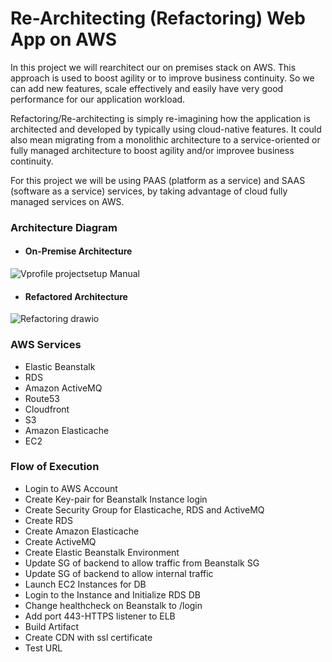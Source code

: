 # Re-Architecting (Refactoring) Web App on AWS

In this project we will rearchitect our on premises stack on AWS. This approach is used to boost agility or to improve business continuity. So we can add new features, scale effectively and easily have very good performance for our application workload.

Refactoring/Re-architecting is simply re-imagining how the application is architected and developed by typically using cloud-native features. It could also mean migrating from a monolithic architecture to a service-oriented or fully managed architecture to boost agility and/or improvee business continuity.

For this project we will be using PAAS (platform as a service) and SAAS (software as a service) services, by taking advantage of cloud fully managed services on AWS.

### Architecture Diagram

- #### On-Premise Architecture
  
![Vprofile projectsetup Manual](https://github.com/Sulemoore/DevOps-Projects/assets/101164153/f3fb4a5e-eb31-41a1-af94-6bd5eddef18f)


- #### Refactored Architecture
![Refactoring drawio](https://github.com/Sulemoore/DevOps-Projects/assets/101164153/0cfeb2b7-f933-4a80-9204-1a650e0fc15e)



### AWS Services

- Elastic Beanstalk
- RDS
- Amazon ActiveMQ
- Route53
- Cloudfront
- S3
- Amazon Elasticache
- EC2
  


### Flow of Execution

- Login to AWS Account
- Create Key-pair for Beanstalk Instance login
- Create Security Group for Elasticache, RDS and ActiveMQ
- Create RDS
- Create Amazon Elasticache
- Create ActiveMQ
- Create Elastic Beanstalk Environment
- Update SG of backend to allow traffic from Beanstalk SG
- Update SG of backend to allow internal traffic
- Launch EC2 Instances for DB
- Login to the Instance and Initialize RDS DB
- Change healthcheck on Beanstalk to /login
- Add port 443-HTTPS listener to ELB
- Build Artifact
- Create CDN with ssl certificate
- Test URL



